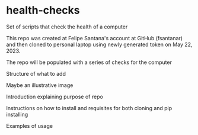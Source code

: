 # health-checks
Set of scripts that check the health of a computer

This repo was created at Felipe Santana's account at GitHub (fsantanar) and then cloned to personal laptop
using newly generated token on May 22, 2023.

The repo will be populated with a series of checks for the computer

Structure of what to add

Maybe an illustrative image

Introduction explaining purpose of repo

Instructions on how to install and requisites for both cloning and pip installing

Examples of usage
